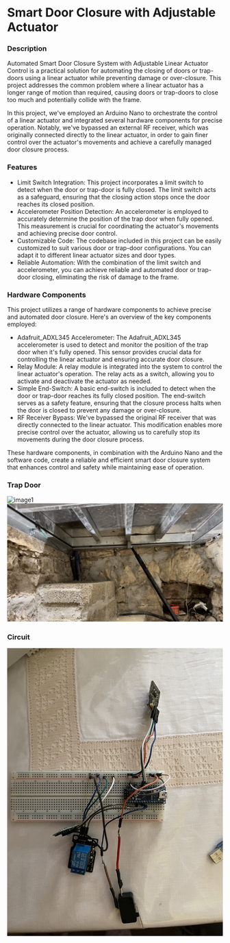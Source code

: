 # Smart Door Closure with Adjustable Actuator

### Description
Automated Smart Door Closure System with Adjustable Linear Actuator Control is a practical solution for automating the closing of doors or trap-doors using a linear actuator while preventing damage or over-closure. This project addresses the common problem where a linear actuator has a longer range of motion than required, causing doors or trap-doors to close too much and potentially collide with the frame.

In this project, we've employed an Arduino Nano to orchestrate the control of a linear actuator and integrated several hardware components for precise operation. Notably, we've bypassed an external RF receiver, which was originally connected directly to the linear actuator, in order to gain finer control over the actuator's movements and achieve a carefully managed door closure process.


### Features
- Limit Switch Integration: This project incorporates a limit switch to detect when the door or trap-door is fully closed. The limit switch acts as a safeguard, ensuring that the closing action stops once the door reaches its closed position.
- Accelerometer Position Detection: An accelerometer is employed to accurately determine the position of the trap door when fully opened. This measurement is crucial for coordinating the actuator's movements and achieving precise door control.
- Customizable Code: The codebase included in this project can be easily customized to suit various door or trap-door configurations. You can adapt it to different linear actuator sizes and door types.
- Reliable Automation: With the combination of the limit switch and accelerometer, you can achieve reliable and automated door or trap-door closing, eliminating the risk of damage to the frame.

### Hardware Components
This project utilizes a range of hardware components to achieve precise and automated door closure. Here's an overview of the key components employed:

- Adafruit_ADXL345 Accelerometer: The Adafruit_ADXL345 accelerometer is used to detect and monitor the position of the trap door when it's fully opened. This sensor provides crucial data for controlling the linear actuator and ensuring accurate door closure.
- Relay Module: A relay module is integrated into the system to control the linear actuator's operation. The relay acts as a switch, allowing you to activate and deactivate the actuator as needed.
- Simple End-Switch: A basic end-switch is included to detect when the door or trap-door reaches its fully closed position. The end-switch serves as a safety feature, ensuring that the closure process halts when the door is closed to prevent any damage or over-closure.
- RF Receiver Bypass: We've bypassed the original RF receiver that was directly connected to the linear actuator. This modification enables more precise control over the actuator, allowing us to carefully stop its movements during the door closure process.

These hardware components, in combination with the Arduino Nano and the software code, create a reliable and efficient smart door closure system that enhances control and safety while maintaining ease of operation.

### Trap Door
![image1](https://github.com/BeppeMarnell/trap-door-smart-closing/blob/main/res/trapdoor.jpeg)
![image2](https://github.com/BeppeMarnell/trap-door-smart-closing/blob/main/res/trapdoor2.jpg)
### Circuit
![circuit1](https://github.com/BeppeMarnell/trap-door-smart-closing/blob/main/res/system.jpeg)

